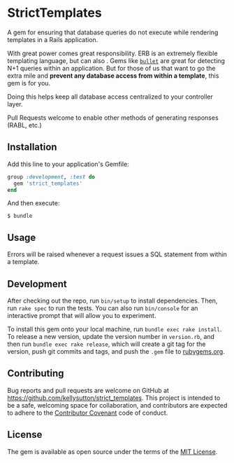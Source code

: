 # StrictTemplates

A gem for ensuring that database queries do not execute while
rendering templates in a Rails application.

With great power comes great responsibility. ERB is an extremely flexible templating language, but can also . Gems like [`bullet`](https://github.com/flyerhzm/bullet) are great for detecting N+1 queries within an application. But for those of us that want to go the extra mile and **prevent any database access from within a template**, this gem is for you.

Doing this helps keep all database access centralized to your controller layer.

Pull Requests welcome to enable other methods of generating responses (RABL, etc.)

## Installation

Add this line to your application's Gemfile:

```ruby
group :development, :test do
  gem 'strict_templates'
end
```

And then execute:

    $ bundle

## Usage

Errors will be raised whenever a request issues a SQL statement from within a template.

## Development

After checking out the repo, run `bin/setup` to install dependencies. Then, run `rake spec` to run the tests. You can also run `bin/console` for an interactive prompt that will allow you to experiment.

To install this gem onto your local machine, run `bundle exec rake install`. To release a new version, update the version number in `version.rb`, and then run `bundle exec rake release`, which will create a git tag for the version, push git commits and tags, and push the `.gem` file to [rubygems.org](https://rubygems.org).

## Contributing

Bug reports and pull requests are welcome on GitHub at https://github.com/kellysutton/strict_templates. This project is intended to be a safe, welcoming space for collaboration, and contributors are expected to adhere to the [Contributor Covenant](http://contributor-covenant.org) code of conduct.


## License

The gem is available as open source under the terms of the [MIT License](http://opensource.org/licenses/MIT).

